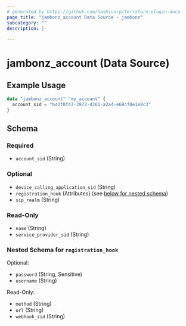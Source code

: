 ```yaml
---
# generated by https://github.com/hashicorp/terraform-plugin-docs
page_title: "jambonz_account Data Source - jambonz"
subcategory: ""
description: |-
  
---
```


# jambonz_account (Data Source)



## Example Usage

```terraform
data "jambonz_account" "my_account" {
  account_sid = "b42f0f47-3972-4361-a2a4-e69cf0e1e8c3"
}
```

<!-- schema generated by tfplugindocs -->
## Schema

### Required

- `account_sid` (String)

### Optional

- `device_calling_application_sid` (String)
- `registration_hook` (Attributes) (see [below for nested schema](#nestedatt--registration_hook))
- `sip_realm` (String)

### Read-Only

- `name` (String)
- `service_provider_sid` (String)

<a id="nestedatt--registration_hook"></a>
### Nested Schema for `registration_hook`

Optional:

- `password` (String, Sensitive)
- `username` (String)

Read-Only:

- `method` (String)
- `url` (String)
- `webhook_sid` (String)
